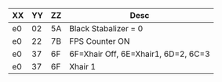 

| XX   | YY | ZZ | Desc |
|------|----| -- |------|
|e0    |  02 | 5A | Black Stabalizer = 0 |
|e0    |  22 | 7B | FPS Counter ON |
|e0    |  37 | 6F | 6F=Xhair Off, 6E=Xhair1, 6D=2, 6C=3 |
|e0    |  37 | 6F | Xhair 1 |
